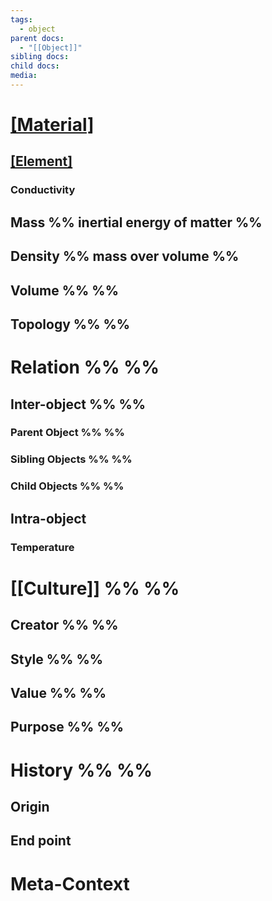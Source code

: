 ```yaml
---
tags:
  - object
parent docs:
  - "[[Object]]"
sibling docs: 
child docs: 
media:
---
```

# [[Material]](s)

## [[Element]](s)
### Conductivity
## Mass %% inertial energy of matter  %%
## Density %% mass over volume %%

## Volume %%  %%
## Topology %%  %%

# Relation %%  %%
## Inter-object %%  %%
### Parent Object %%  %%

### Sibling Objects %%  %%
### Child Objects %%  %%

## Intra-object
### Temperature

# [[Culture]] %%  %%
## Creator %%  %%

## Style %%  %%
## Value %%  %%
## Purpose %%  %%
# History %%  %%
## Origin
## End point 


# Meta-Context 
